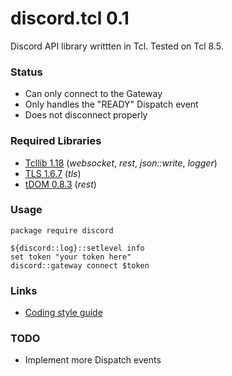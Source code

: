 # discord.tcl 0.1
Discord API library writtten in Tcl. Tested on Tcl 8.5.

### Status

- Can only connect to the Gateway
- Only handles the "READY" Dispatch event
- Does not disconnect properly

### Required Libraries

- [Tcllib 1.18](http://www.tcl.tk/software/tcllib) (*websocket*, *rest*, *json::write*, *logger*)
- [TLS 1.6.7](https://sourceforge.net/projects/tls) (*tls*)
- [tDOM 0.8.3](https://tdom.github.io) (*rest*)

### Usage
```
package require discord

${discord::log}::setlevel info
set token "your token here"
discord::gateway connect $token
```

### Links

- [Coding style guide](http://www.tcl.tk/doc/styleGuide.pdf)

### TODO

- Implement more Dispatch events
